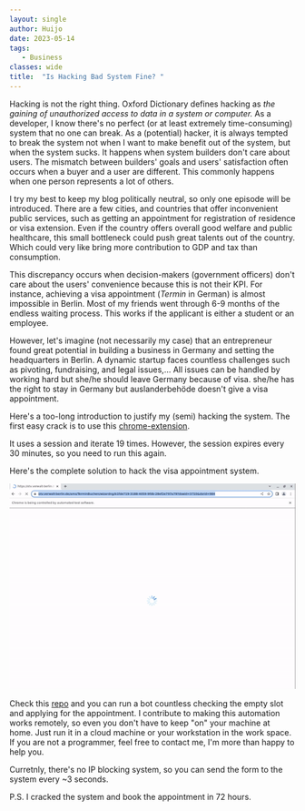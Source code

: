 ```yaml
---
layout: single
author: Huijo
date: 2023-05-14
tags:
   - Business
classes: wide
title:  "Is Hacking Bad System Fine? "
---
```


Hacking is not the right thing.
Oxford Dictionary defines hacking as <i>the gaining of unauthorized access to data in a system or computer. </i>
As a developer, I know there's no perfect (or at least extremely time-consuming) system that no one can break.
As a (potential) hacker, it is always tempted to break the system not when I want to make benefit out of the system, but when the system sucks.
It happens when system builders don't care about users.
The mismatch between builders' goals and users' satisfaction often occurs when a buyer and a user are different. 
This commonly happens when one person represents a lot of others.

I try my best to keep my blog politically neutral, so only one episode will be introduced.
There are a few cities, and countries that offer inconvenient public services, such as getting an appointment for registration of residence or visa extension.
Even if the country offers overall good welfare and public healthcare, this small bottleneck could push great talents out of the country.
Which could very like bring more contribution to GDP and tax than consumption.

This discrepancy occurs when decision-makers (government officers) don't care about the users' convenience because this is not their KPI.
For instance, achieving a visa appointment (<i>Termin</i> in German) is almost impossible in Berlin.
Most of my friends went through 6-9 months of the endless waiting process.
This works if the applicant is either a student or an employee.

However, let's imagine (not necessarily my case) that an entrepreneur found great potential in building a business in Germany and setting the headquarters in Berlin.
A dynamic startup faces countless challenges such as pivoting, fundraising, and legal issues,...
All issues can be handled by working hard but she/he should leave Germany because of visa.
she/he has the right to stay in Germany but auslanderbehöde doesn't give a visa appointment.

Here's a too-long introduction to justify my (semi) hacking the system.
The first easy crack is to use this [chrome-extension](https://chrome.google.com/webstore/detail/berlin-appointment-helper/ngdeikpgeefjhldilcfpjnppmpaagnae).

It uses a session and iterate 19 times. However, the session expires every 30 minutes, so you need to run this again.

Here's the complete solution to hack the visa appointment system. 

[![Hacking Demo](..\img\hacking_demo.gif)](https://github.com/ccomkhj/berlin-auslaenderbehorde-termin-bot "Visa Termin Bot") 

Check this [repo](https://github.com/ccomkhj/berlin-auslaenderbehorde-termin-bot) and you can run a bot countless checking the empty slot and applying for the appointment.
I contribute to making this automation works remotely, so even you don't have to keep "on" your machine at home.
Just run it in a cloud machine or your workstation in the work space.
If you are not a programmer, feel free to contact me, I'm more than happy to help you.

Curretnly, there's no IP blocking system, so you can send the form to the system every ~3 seconds.

P.S. I cracked the system and book the appointment in 72 hours.